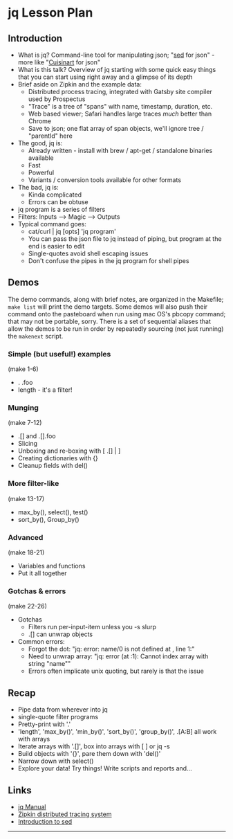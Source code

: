 jq Lesson Plan
==============

Introduction
------------
- What is jq?  Command-line tool for manipulating json; "[sed] for json" - more like "[Cuisinart] for json"
- What is this talk?  Overview of jq starting with some quick easy things that you can start using right away and a glimpse of its depth
- Brief aside on Zipkin and the example data:
  - Distributed process tracing, integrated with Gatsby site compiler used by Prospectus
  - "Trace" is a tree of "spans" with name, timestamp, duration, etc.
  - Web based viewer; Safari handles large traces *much* better than Chrome
  - Save to json; one flat array of span objects, we'll ignore tree / "parentId" here
- The good, jq is:
  - Already written - install with brew / apt-get / standalone binaries available
  - Fast
  - Powerful
  - Variants / conversion tools available for other formats
- The bad, jq is:
  - Kinda complicated
  - Errors can be obtuse
- jq program is a series of filters
- Filters: Inputs —> Magic —> Outputs
- Typical command goes:
  - cat/curl | jq [opts] 'jq program'
  - You can pass the json file to jq instead of piping, but program at the end is easier to edit
  - Single-quotes avoid shell escaping issues
  - Don't confuse the pipes in the jq program for shell pipes


Demos
-----
The demo commands, along with brief notes, are organized in the Makefile; `make list` will print the demo targets.  Some demos will also push their command onto the pasteboard when run using mac OS's pbcopy command; that may not be portable, sorry.  There is a set of sequential aliases that allow the demos to be run in order by repeatedly sourcing (not just running) the `makenext` script.

### Simple (but useful!) examples
(make 1-6)
- . .foo
- length - it's a filter!

### Munging
(make 7-12)
- .[] and .[].foo
- Slicing
- Unboxing and re-boxing with [ .[] | ]
- Creating dictionaries with {}
- Cleanup fields with del()

### More filter-like
(make 13-17)
- max_by(), select(), test()
- sort_by(), Group_by()

### Advanced
(make 18-21)
- Variables and functions
- Put it all together

### Gotchas & errors
(make 22-26)
- Gotchas
  - Filters run per-input-item unless you -s slurp
  - .[] can unwrap objects
- Common errors:
  - Forgot the dot: "jq: error: name/0 is not defined at <top-level>, line 1:"
  - Need to unwrap array: "jq: error (at <stdin>:1): Cannot index array with string "name""
  - Errors often implicate unix quoting, but rarely is that the issue


Recap
-----
- Pipe data from wherever into jq
- single-quote filter programs
- Pretty-print with '.'
- 'length', 'max_by()', 'min_by()', 'sort_by()', 'group_by()', .[A:B] all work with arrays
- Iterate arrays with '.[]', box into arrays with [ ] or jq -s
- Build objects with '{}', pare them down with 'del()'
- Narrow down with select()
- Explore your data!  Try things!  Write scripts and reports and...


Links
-----
- [jq Manual](https://stedolan.github.io/jq/manual/)
- [Zipkin distributed tracing system](https://zipkin.io)
- [Introduction to sed](http://www.grymoire.com/unix/Sed.html)

[sed]: https://en.wikipedia.org/wiki/Sed
[Cuisinart]: https://en.wikipedia.org/wiki/Cuisinart

---
